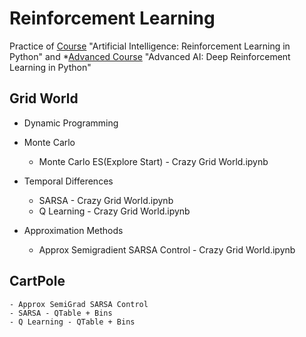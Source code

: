 # Reinforcement Learning
Practice of [Course](https://www.udemy.com/course/artificial-intelligence-reinforcement-learning-in-python) "Artificial Intelligence: Reinforcement Learning in Python"  and *[Advanced Course](https://www.udemy.com/course/deep-reinforcement-learning-in-python/) "Advanced AI: Deep Reinforcement Learning in Python" 

## Grid World

- Dynamic Programming 

- Monte Carlo
    - Monte Carlo ES(Explore Start) - Crazy Grid World.ipynb

- Temporal Differences
    - SARSA - Crazy Grid World.ipynb 
    - Q Learning - Crazy Grid World.ipynb

- Approximation Methods
    - Approx Semigradient SARSA Control - Crazy Grid World.ipynb


## CartPole

    - Approx SemiGrad SARSA Control
    - SARSA - QTable + Bins
    - Q Learning - QTable + Bins
